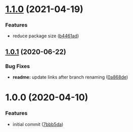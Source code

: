 # [1.1.0](https://github.com/CompactJS/limit/compare/v1.0.1...v1.1.0) (2021-04-19)


### Features

* reduce package size ([b4461ad](https://github.com/CompactJS/limit/commit/b4461ada1603a3e21866e46eddb93404cc9893fb))

## [1.0.1](https://github.com/CompactJS/limit/compare/v1.0.0...v1.0.1) (2020-06-22)


### Bug Fixes

* **readme:** update links after branch renaming ([0a868de](https://github.com/CompactJS/limit/commit/0a868de19744d66c12639a0097b1db4d222bc9e1))

# 1.0.0 (2020-04-10)


### Features

* initial commit ([7bbb5da](https://github.com/CompactJS/limit/commit/7bbb5dac9d6527f592dff1a1177fa1f4d559b916))
